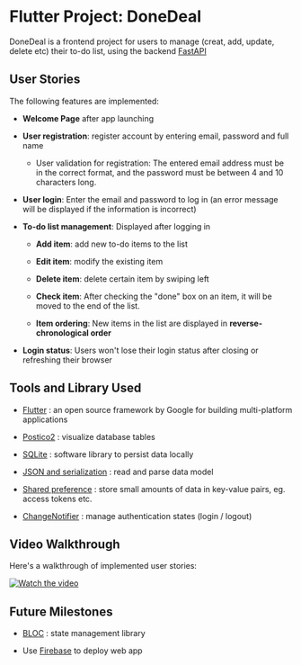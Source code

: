 # Flutter Project: DoneDeal

DoneDeal is a frontend project for users to manage (creat, add, update, delete etc) their to-do list, using the backend [FastAPI](https://github.com/jiarongs77/fastAPI-CRUD)

## User Stories

The following features are implemented:

- **Welcome Page** after app launching

- **User registration**: register account by entering email, password and full name

    - User validation for registration: The entered email address must be in the correct format, and the password must be between 4 and 10 characters long.

- **User login**: Enter the email and password to log in (an error message will be displayed if the information is incorrect)

- **To-do list management**: Displayed after logging in

    - **Add item**: add new to-do items to the list

    - **Edit item**: modify the existing item

    - **Delete item**: delete certain item by swiping left

    - **Check item**: After checking the "done" box on an item, it will be moved to the end of the list.

    - **Item ordering**: New items in the list are displayed in **reverse-chronological order**

- **Login status**: Users won't lose their login status after closing or refreshing their browser


## Tools and Library Used

- [Flutter](https://docs.flutter.dev/) : an open source framework by Google for building  multi-platform applications 

- [Postico2](https://eggerapps.at/postico2/) : visualize database tables

- [SQLite](https://docs.flutter.dev/cookbook/persistence/sqlite) : software library to persist data locally

- [JSON and serialization](https://docs.flutter.dev/data-and-backend/serialization/json) : read and parse data model

- [Shared preference](https://docs.flutter.dev/cookbook/persistence/key-value) : store small amounts of data in key-value pairs, eg. access tokens etc.

- [ChangeNotifier](https://docs.flutter.dev/data-and-backend/state-mgmt/simple#changenotifier) : manage authentication states (login / logout)


## Video Walkthrough

Here's a walkthrough of implemented user stories:

[![Watch the video](https://img.youtube.com/vi/8Uc5xyzZ-bE/0.jpg)](https://youtu.be/8Uc5xyzZ-bE)

## Future Milestones

- [BLOC](https://bloclibrary.dev/architecture/) : state management library
  
- Use [Firebase](https://firebase.google.com/docs/hosting/quickstart) to deploy web app



